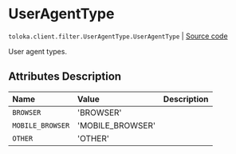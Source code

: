 # UserAgentType
`toloka.client.filter.UserAgentType.UserAgentType` | [Source code](https://github.com/Toloka/toloka-kit/blob/v1.1.3/src/client/filter.py#L641)

User agent types.

## Attributes Description

| Name | Value | Description |
| :------| :-----------| :----------| 
`BROWSER`|'BROWSER'|
`MOBILE_BROWSER`|'MOBILE_BROWSER'|
`OTHER`|'OTHER'|
